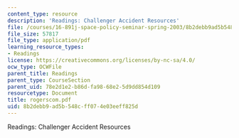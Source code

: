 ```yaml
---
content_type: resource
description: 'Readings: Challenger Accident Resources'
file: /courses/16-891j-space-policy-seminar-spring-2003/8b2debb9ad5b548cff074e03eeff825d_rogerscom.pdf
file_size: 57817
file_type: application/pdf
learning_resource_types:
- Readings
license: https://creativecommons.org/licenses/by-nc-sa/4.0/
ocw_type: OCWFile
parent_title: Readings
parent_type: CourseSection
parent_uid: 78e2d1e2-b86d-fa98-68e2-5d9dd854d109
resourcetype: Document
title: rogerscom.pdf
uid: 8b2debb9-ad5b-548c-ff07-4e03eeff825d
---
```

Readings: Challenger Accident Resources